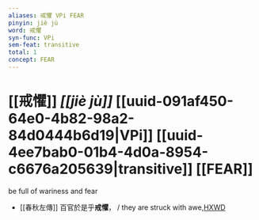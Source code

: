 ```yaml
---
aliases: 戒懼 VPi FEAR
pinyin: jiè jù
word: 戒懼
syn-func: VPi
sem-feat: transitive
total: 1
concept: FEAR 
---
```

# [[戒懼]] *[[jiè jù]]*  [[uuid-091af450-64e0-4b82-98a2-84d0444b6d19|VPi]] [[uuid-4ee7bab0-01b4-4d0a-8954-c6676a205639|transitive]] [[FEAR]]
be full of wariness and fear
 - [[春秋左傳]] 百官於是乎**戒懼**， / they are struck with awe,[HXWD](https://hxwd.org/textview.html?location=KR1e0001_tls_002-28a.41)